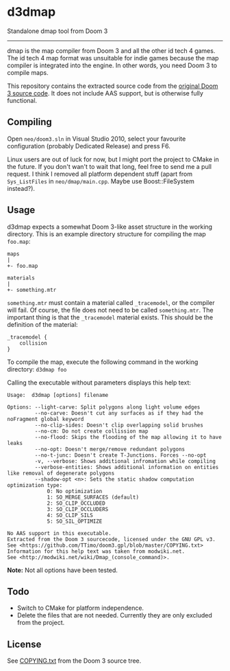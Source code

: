 d3dmap
======
Standalone dmap tool from Doom 3

--------

dmap is the map compiler from Doom 3 and all the other id tech 4 games. The id tech 4 map format was unsuitable for indie games because the map compiler is integrated into the engine. In other words, you need Doom 3 to compile maps.

This repository contains the extracted source code from the [original Doom 3 source code](https://github.com/TTimo/doom3.gpl). It does not include AAS support, but is otherwise fully functional.

Compiling
---------
Open `neo/doom3.sln` in Visual Studio 2010, select your favourite configuration (probably Dedicated Release) and press F6.

Linux users are out of luck for now, but I might port the project to CMake in the future. If you don't wan't to wait that long, feel free to send me a pull request. I think I removed all platform dependent stuff (apart from `Sys_ListFiles` in `neo/dmap/main.cpp`. Maybe use Boost::FileSystem instead?).

Usage
-----
d3dmap expects a somewhat Doom 3-like asset structure in the working directory. This is an example directory structure for compiling the map `foo.map`:

    maps
    |
    +- foo.map
    
    materials
    |
    +- something.mtr

`something.mtr` must contain a material called `_tracemodel`, or the compiler will fail. Of course, the file does not need to be called `something.mtr`. The important thing is that the `_tracemodel` material exists. This should be the definition of the material:

    _tracemodel {
    	collision
    }

To compile the map, execute the following command in the working directory: `d3dmap foo`

Calling the executable without parameters displays this help text:

    Usage:	d3dmap [options] filename
    
    Options: --light-carve: Split polygons along light volume edges
             --no-carve: Doesn't cut any surfaces as if they had the noFragment global keyword
             --no-clip-sides: Doesn't clip overlapping solid brushes
             --no-cm: Do not create collission map
             --no-flood: Skips the flooding of the map allowing it to have leaks
             --no-opt: Doesn't merge/remove redundant polygons
             --no-t-junc: Doesn't create T-Junctions. Forces --no-opt
             -v, --verbose: Shows additional infromation while compiling
             --verbose-entities: Shows additional information on entities like removal of degenerate polygons
             --shadow-opt <n>: Sets the static shadow computation optimization type:
                 0: No optimization
                 1: SO_MERGE_SURFACES (default)
                 2: SO_CLIP_OCCLUDED
                 3: SO_CLIP_OCCLUDERS
                 4: SO_CLIP_SILS
                 5: SO_SIL_OPTIMIZE
    
    No AAS support in this executable.
    Extracted from the Doom 3 sourcecode, licensed under the GNU GPL v3.
    See <https://github.com/TTimo/doom3.gpl/blob/master/COPYING.txt>
    Information for this help text was taken from modwiki.net.
    See <http://modwiki.net/wiki/Dmap_(console_command)>.

**Note:** Not all options have been tested.

Todo
----
* Switch to CMake for platform independence.
* Delete the files that are not needed. Currently they are only excluded from the project.

License
-------
See [COPYING.txt](https://github.com/TTimo/doom3.gpl/blob/master/COPYING.txt) from the Doom 3 source tree.